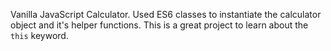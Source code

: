 Vanilla JavaScript Calculator. Used ES6 classes to instantiate the calculator object and it's helper functions. This is a great project to learn about the <code>this</code> keyword.
